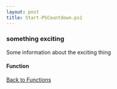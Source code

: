 ```yaml
---
layout: post
title: Start-PSCountdown.ps1
---
```


### something exciting

Some information about the exciting thing

#### Function

<script src="https://gist-it.appspot.com/github.com/BanterBoy/scripts-blog/blob/master/PowerShell/functions/Start-PSCountdown.ps1" crossorigin="anonymous"></script>

<a href="/menu/_pages/functions.html">Back to Functions</a>
